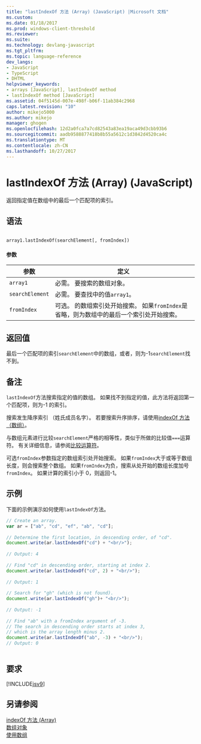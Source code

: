 ```yaml
---
title: "lastIndexOf 方法 (Array) (JavaScript) |Microsoft 文档"
ms.custom: 
ms.date: 01/18/2017
ms.prod: windows-client-threshold
ms.reviewer: 
ms.suite: 
ms.technology: devlang-javascript
ms.tgt_pltfrm: 
ms.topic: language-reference
dev_langs:
- JavaScript
- TypeScript
- DHTML
helpviewer_keywords:
- arrays [JavaScript], lastIndexOf method
- lastIndexOf method [JavaScript]
ms.assetid: 04f5145d-007e-498f-b06f-11ab384c2968
caps.latest.revision: "10"
author: mikejo5000
ms.author: mikejo
manager: ghogen
ms.openlocfilehash: 12d2a0fca7a7cd82543a83ea19aca49d3cbb93b6
ms.sourcegitcommit: aadb9588877418b8b55a5612c1d3842d4520ca4c
ms.translationtype: MT
ms.contentlocale: zh-CN
ms.lasthandoff: 10/27/2017
---
```

# <a name="lastindexof-method-array-javascript"></a>lastIndexOf 方法 (Array) (JavaScript)
返回指定值在数组中的最后一个匹配项的索引。  
  
## <a name="syntax"></a>语法  
  
```  
  
array1.lastIndexOf(searchElement[, fromIndex])  
```  
  
#### <a name="parameters"></a>参数  
  
|参数|定义|  
|---------------|----------------|  
|`array1`|必需。 要搜索的数组对象。|  
|`searchElement`|必需。 要查找中的值`array1`。|  
|`fromIndex`|可选。 的数组索引处开始搜索。 如果`fromIndex`是省略，则为数组中的最后一个索引处开始搜索。|  
  
## <a name="return-value"></a>返回值  
 最后一个匹配项的索引`searchElement`中的数组，或者，则为-1`searchElement`找不到。  
  
## <a name="remarks"></a>备注  
 `lastIndexOf`方法搜索指定的值的数组。 如果找不到指定的值，此方法将返回第一个匹配项，则为-1 的索引。  
  
 搜索发生降序索引 （姓氏成员名字）。 若要搜索升序排序，请使用[indexOf 方法 （数组）](../../javascript/reference/indexof-method-array-javascript.md)。  
  
 与数组元素进行比较`searchElement`严格的相等性，类似于所做的比较值`===`运算符。 有关详细信息，请参阅[比较运算符](../../javascript/reference/comparison-operators-javascript.md)。  
  
 可选`fromIndex`参数指定的数组索引处开始搜索。 如果`fromIndex`大于或等于数组长度，则会搜索整个数组。 如果`fromIndex`为负，搜索从处开始的数组长度加号`fromIndex`。 如果计算的索引小于 0，则返回-1。  
  
## <a name="example"></a>示例  
 下面的示例演示如何使用`lastIndexOf`方法。  
  
```JavaScript  
// Create an array.  
var ar = ["ab", "cd", "ef", "ab", "cd"];  
  
// Determine the first location, in descending order, of "cd".  
document.write(ar.lastIndexOf("cd") + "<br/>");  
  
// Output: 4  
  
// Find "cd" in descending order, starting at index 2.  
document.write(ar.lastIndexOf("cd", 2) + "<br/>");  
  
// Output: 1  
  
// Search for "gh" (which is not found).  
document.write(ar.lastIndexOf("gh")+ "<br/>");  
  
// Output: -1  
  
// Find "ab" with a fromIndex argument of -3.  
// The search in descending order starts at index 3,  
// which is the array length minus 2.  
document.write(ar.lastIndexOf("ab", -3) + "<br/>");  
// Output: 0  
  
```  
  
## <a name="requirements"></a>要求  
 [!INCLUDE[jsv9](../../javascript/includes/jsv9-md.md)]  
  
## <a name="see-also"></a>另请参阅  
 [indexOf 方法 (Array)](../../javascript/reference/indexof-method-array-javascript.md)   
 [数组对象](../../javascript/reference/array-object-javascript.md)   
 [使用数组](../../javascript/advanced/using-arrays-javascript.md)